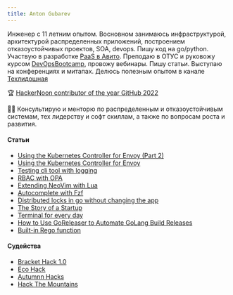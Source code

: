 ```yaml
---
title: Anton Gubarev
---
```


Инженер с 11 летним опытом. Восновном занимаюсь инфраструктурой, архитектурой распределенных 
приложений, построением отказоустойчивых проектов, SOA, devops.
Пишу код на go/python. Участвую в разработке [PaaS в Авито](https://habr.com/ru/companies/avito/articles/527400/). 
Преподаю в ОТУС и руковожу курсом [DevOpsBootcamp](https://otus.ru/lessons/devops_bootcamp/), 
провожу вебинары. Пишу статьи. Выступаю на конференциях и митапах. 
Делюсь полезным опытом в канале [Техлидошная](https://t.me/devlead)

🏆 [HackerNoon contributor of the year GitHub 2022](https://noonies.hackernoon.com/2022/programming/2022-hackernoon-contributor-of-the-year-github)

👨‍🎓 Консультирую и менторю по распределенным и отказоустойчивым системам, тех лидерствy и софт скиллам, а также по вопросам роста и развития.

#### Статьи 
- [Using the Kubernetes Controller for Envoy (Part 2)](https://hackernoon.com/using-the-kubernetes-controller-for-envoy-part-2)
- [Using the Kubernetes Controller for Envoy](https://hackernoon.com/using-the-kubernetes-controller-for-envoy)
- [Testing cli tool with logging](https://dev.to/antgubarev/testing-cli-tool-with-logging-4h7)
- [RBAC with OPA](https://dev.to/antgubarev/rbac-with-opa-3i4h)
- [Extending NeoVim with Lua](https://dev.to/antgubarev/extending-neovim-with-lua-30gh)
- [Autocomplete with Fzf](https://dev.to/antgubarev/autocomplete-with-fzf-28eb)
- [Distributed locks in go without changing the app](https://dev.to/antgubarev/distributed-locks-in-go-without-fix-the-app-4aj8)
- [The Story of a Startup](https://dev.to/antgubarev/the-story-of-a-startup-306d)
- [Terminal for every day](https://dev.to/antgubarev/console-for-every-day-41eg)
- [How to Use GoReleaser to Automate GoLang Build Releases](https://hackernoon.com/how-to-use-goreleaser-to-automate-golang-build-releases)
- [Built-in Rego function](https://hackernoon.com/custom-rego-function-by-example) 

#### Судейства 
- [Bracket Hack 1.0](https://brackethacks-1.devpost.com/)
- [Eco Hack](https://ecohacks.devpost.com/)
- [Autumnn Hacks](https://autumnnhacks.devpost.com/)
- [Hack The Mountains](https://www.hackthemountain.tech/judges)

